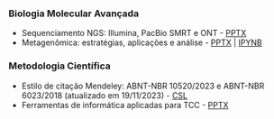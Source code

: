 ### Biologia Molecular Avançada
* Sequenciamento NGS: Illumina, PacBio SMRT e ONT - [PPTX](slides/bma_ngs.pptx)
* Metagenômica: estratégias, aplicações e análise - [PPTX](slides/bma_meta.pptx) | [IPYNB](ipynb/bma_meta.ipynb)

### Metodologia Científica
* Estilo de citação Mendeley: ABNT-NBR 10520/2023 e ABNT-NBR 6023/2018 (atualizado em 19/11/2023) - [CSL](mendeley/abnt-lpmor22.csl)
* Ferramentas de informática aplicadas para TCC - [PPTX](slides/informatica_tcc.pptx)
